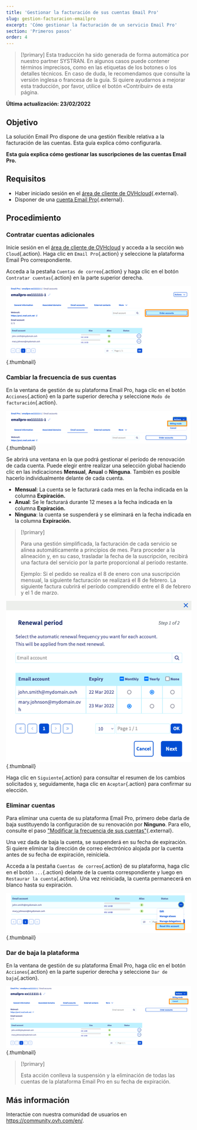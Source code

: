 ```yaml
---
title: 'Gestionar la facturación de sus cuentas Email Pro'
slug: gestion-facturacion-emailpro
excerpt: 'Cómo gestionar la facturación de un servicio Email Pro'
section: 'Primeros pasos'
order: 4
---
```


> [!primary]
> Esta traducción ha sido generada de forma automática por nuestro partner SYSTRAN. En algunos casos puede contener términos imprecisos, como en las etiquetas de los botones o los detalles técnicos. En caso de duda, le recomendamos que consulte la versión inglesa o francesa de la guía. Si quiere ayudarnos a mejorar esta traducción, por favor, utilice el botón «Contribuir» de esta página.
>

**Última actualización: 23/02/2022**

## Objetivo

La solución Email Pro dispone de una gestión flexible relativa a la facturación de las cuentas. Esta guía explica cómo configurarla.

**Esta guía explica cómo gestionar las suscripciones de las cuentas Email Pro.**

## Requisitos

- Haber iniciado sesión en el [área de cliente de OVHcloud](https://www.ovh.com/auth/?action=gotomanager&from=https://www.ovh.es/&ovhSubsidiary=es){.external}.
- Disponer de una [cuenta Email Pro](https://www.ovhcloud.com/es-es/emails/email-pro/){.external}.

## Procedimiento

### Contratar cuentas adicionales

Inicie sesión en el [área de cliente de OVHcloud](https://www.ovh.com/auth/?action=gotomanager&from=https://www.ovh.es/&ovhSubsidiary=es) y acceda a la sección `Web Cloud`{.action}. Haga clic en `Email Pro`{.action} y seleccione la plataforma Email Pro correspondiente.

Acceda a la pestaña `Cuentas de correo`{.action} y haga clic en el botón `Contratar cuentas`{.action} en la parte superior derecha.

![billing_emailpro](images/billing-emailpro-01.png){.thumbnail}

### Cambiar la frecuencia de sus cuentas <a name="periodicity"></a>

En la ventana de gestión de su plataforma Email Pro, haga clic en el botón `Acciones`{.action} en la parte superior derecha y seleccione `Modo de facturación`{.action}. 

![billing_emailpro](images/billing-emailpro-02.png){.thumbnail}

Se abrirá una ventana en la que podrá gestionar el período de renovación de cada cuenta. Puede elegir entre realizar una selección global haciendo clic en las indicaciones **Mensual**, **Anual** o **Ninguna**. También es posible hacerlo individualmente delante de cada cuenta.

- **Mensual**: La cuenta se le facturará cada mes en la fecha indicada en la columna **Expiración.**
- **Anual**: Se le facturará durante 12 meses a la fecha indicada en la columna **Expiración.**
- **Ninguna**: la cuenta se suspenderá y se eliminará en la fecha indicada en la columna **Expiración.**

> [!primary]
>
> Para una gestión simplificada, la facturación de cada servicio se alinea automáticamente a principios de mes. Para proceder a la alineación y, en su caso, trasladar la fecha de la suscripción, recibirá una factura del servicio por la parte proporcional al período restante.
>
>Ejemplo: Si el pedido se realiza el 8 de enero con una suscripción mensual, la siguiente facturación se realizará el 8 de febrero. La siguiente factura cubrirá el período comprendido entre el 8 de febrero y el 1 de marzo.

![billing_emailpro](images/billing-emailpro-03.png){.thumbnail}

Haga clic en `Siguiente`{.action} para consultar el resumen de los cambios solicitados y, seguidamente, haga clic en `Aceptar`{.action} para confirmar su elección.

### Eliminar cuentas

Para eliminar una cuenta de su plataforma Email Pro, primero debe darla de baja sustituyendo la configuración de su renovación por **Ninguno**. Para ello, consulte el paso ["Modificar la frecuencia de sus cuentas"](#periodicity){.external}.

Una vez dada de baja la cuenta, se suspenderá en su fecha de expiración. Si quiere eliminar la dirección de correo electrónico alojada por la cuenta antes de su fecha de expiración, reiníciela.

Acceda a la pestaña `Cuentas de correo`{.action} de su plataforma, haga clic en el botón `...`{.action} delante de la cuenta correspondiente y luego en `Restaurar la cuenta`{.action}. Una vez reiniciada, la cuenta permanecerá en blanco hasta su expiración.

![billing_emailpro](images/billing-emailpro-04.png){.thumbnail}

### Dar de baja la plataforma

En la ventana de gestión de su plataforma Email Pro, haga clic en el botón `Acciones`{.action} en la parte superior derecha y seleccione `Dar de baja`{.action}. 

![billing_emailpro](images/billing-emailpro-05.png){.thumbnail}

> [!primary]
>
> Esta acción conlleva la suspensión y la eliminación de todas las cuentas de la plataforma Email Pro en su fecha de expiración.

## Más información
  
Interactúe con nuestra comunidad de usuarios en <https://community.ovh.com/en/>.
